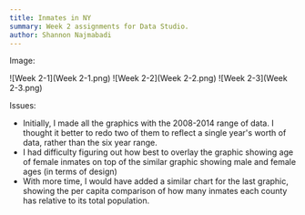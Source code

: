 ```yaml
---
title: Inmates in NY
summary: Week 2 assignments for Data Studio.
author: Shannon Najmabadi
---
```


Image:

![Week 2-1](Week 2-1.png)
![Week 2-2](Week 2-2.png)
![Week 2-3](Week 2-3.png)

Issues:

- Initially, I made all the graphics with the 2008-2014 range of data. I thought it better to redo two of them to reflect a single year's worth of data, rather than the six year range.
- I had difficulty figuring out how best to overlay the graphic showing age of female inmates on top of the similar graphic showing male and female ages (in terms of design)
- With more time, I would have added a similar chart for the last graphic, showing the per capita comparison of how many inmates each county has relative to its total population.

